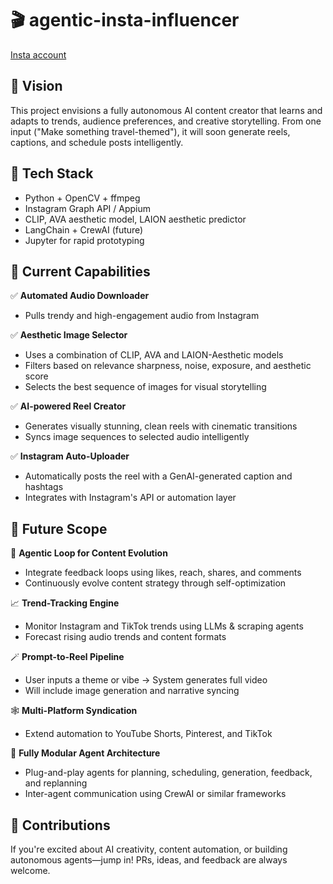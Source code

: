 # 🎬 agentic-insta-influencer

[Insta account](https://www.instagram.com/qxt.yd/)

## 🧠 Vision

This project envisions a fully autonomous AI content creator that learns and adapts to trends, audience preferences, and creative storytelling. From one input ("Make something travel-themed"), it will soon generate reels, captions, and schedule posts intelligently.


## 📌 Tech Stack

- Python + OpenCV + ffmpeg
- Instagram Graph API / Appium
- CLIP, AVA aesthetic model, LAION aesthetic predictor
- LangChain + CrewAI (future)
- Jupyter for rapid prototyping

## 🚀 Current Capabilities

✅ **Automated Audio Downloader**  
- Pulls trendy and high-engagement audio from Instagram

✅ **Aesthetic Image Selector**  
- Uses a combination of CLIP, AVA and LAION-Aesthetic models  
- Filters based on relevance sharpness, noise, exposure, and aesthetic score  
- Selects the best sequence of images for visual storytelling

✅ **AI-powered Reel Creator**  
- Generates visually stunning, clean reels with cinematic transitions  
- Syncs image sequences to selected audio intelligently

✅ **Instagram Auto-Uploader**  
- Automatically posts the reel with a GenAI-generated caption and hashtags  
- Integrates with Instagram's API or automation layer

## 🔮 Future Scope

🧠 **Agentic Loop for Content Evolution**  
- Integrate feedback loops using likes, reach, shares, and comments  
- Continuously evolve content strategy through self-optimization

📈 **Trend-Tracking Engine**  
- Monitor Instagram and TikTok trends using LLMs & scraping agents  
- Forecast rising audio trends and content formats

🪄 **Prompt-to-Reel Pipeline**  
- User inputs a theme or vibe → System generates full video  
- Will include image generation and narrative syncing

🕸️ **Multi-Platform Syndication**  
- Extend automation to YouTube Shorts, Pinterest, and TikTok

🧩 **Fully Modular Agent Architecture**  
- Plug-and-play agents for planning, scheduling, generation, feedback, and replanning  
- Inter-agent communication using CrewAI or similar frameworks

## 🤝 Contributions

If you're excited about AI creativity, content automation, or building autonomous agents—jump in! PRs, ideas, and feedback are always welcome.
